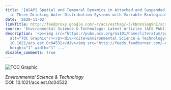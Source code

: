 ```yaml
---
title: '[ASAP] Spatial and Temporal Dynamics in Attached and Suspended Bacterial Communities
  in Three Drinking Water Distribution Systems with Variable Biological Stability'
date: '2020-11-02'
linkTitle: http://feedproxy.google.com/~r/acs/esthag/~3/kNnVsieg9nI/acs.est.0c04532
source: 'Environmental Science & Technology: Latest Articles (ACS Publications)'
description: '<p><img src="https://pubs.acs.org/na101/home/literatum/publisher/achs/journals/content/esthag/0/esthag.ahead-of-print/acs.est.0c04532/20201030/images/medium/es0c04532_0005.gif"
  alt="TOC Graphic"/></p><div><cite>Environmental Science & Technology</cite></div><div>DOI:
  10.1021/acs.est.0c04532</div><img src="http://feeds.feedburner.com/~r/acs/esthag/~4/kNnVsieg9nI"
  height="1" width="1" ...'
disable_comments: true
---
```

<p><img src="https://pubs.acs.org/na101/home/literatum/publisher/achs/journals/content/esthag/0/esthag.ahead-of-print/acs.est.0c04532/20201030/images/medium/es0c04532_0005.gif" alt="TOC Graphic"/></p><div><cite>Environmental Science & Technology</cite></div><div>DOI: 10.1021/acs.est.0c04532</div><img src="http://feeds.feedburner.com/~r/acs/esthag/~4/kNnVsieg9nI" height="1" width="1" ...